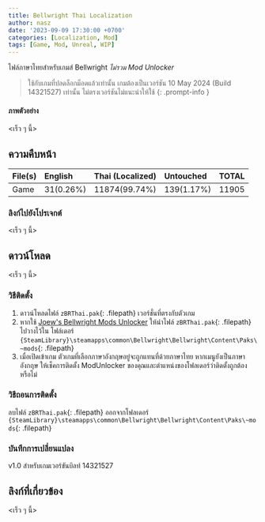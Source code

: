 ```yaml
---
title: Bellwright Thai Localization
author: nasz
date: '2023-09-09 17:30:00 +0700'
categories: [Localization, Mod]
tags: [Game, Mod, Unreal, WIP]
---
```


ไฟล์ภาษาไทยสำหรับเกมส์ Bellwright _ไม่รวม Mod Unlocker_

> ใช้กับเกมที่ปลดล็อกม็อดแล้วเท่านั้น เกมต้องเป็นเวอร์ชัน 10 May 2024 (Build 14321527) เท่านั้น ไม่ตรงเวอร์ชันไม่แนะนำให้ใช้ {: .prompt-info }

#### ภาพตัวอย่าง
  <เร็ว ๆ นี้>

## ความคืบหน้า

| File(s) | English     | Thai (Localized) | Untouched  | TOTAL |
|---------|:------------|:-----------------|:-----------|:------|
| Game    | 31(0.26%)   | 11874(99.74%)    | 139(1.17%) | 11905 |

### ลิงก์ไปยังโปรเจกต์
  <เร็ว ๆ นี้>

## ดาวน์โหลด
  <เร็ว ๆ นี้>

### วิธีติดตั้ง
1. ดาวน์โหลดไฟล์ `zBRThai.pak`{: .filepath} เวอร์ชั่นที่ตรงกับตัวเกม
2. หากใช้ [Joew's Bellwright Mods Unlocker](https://www.nexusmods.com/bellwright/mods/2) ให้นำไฟล์ `zBRThai.pak`{: .filepath} ไปวางไว้ใน โฟล์เดอร์ `{SteamLibrary}\steamapps\common\Bellwright\Bellwright\Content\Paks\~mods`{: .filepath}
3. เมื่อเปิดเข้าเกม ตัวเกมที่เลือกภาษาอังกฤษอยู่จะถูกแทนที่ด้วยภาษาไทย หากเมนูยังเป็นภาษาอังกฤษ ให้เช็คการติดตั้ง ModUnlocker ของคุณและตำแหน่งของโฟลเดอร์ว่าติดตั้งถูกต้องหรือไม่

### วิธีถอนการติดตั้ง
ลบไฟล์ `zBRThai.pak`{: .filepath} ออกจากโฟลเดอร์ `{SteamLibrary}\steamapps\common\Bellwright\Bellwright\Content\Paks\~mods`{: .filepath}

### บันทึกการเปลี่ยนแปลง
  v1.0 สำหรับเกมเวอร์ขันบิลท์ 14321527

## ลิงก์ที่เกี่ยวข้อง
  <เร็ว ๆ นี้>
